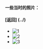 #### 一些当时的照片：
#### [返回] (../)

- ![1](https://user-images.githubusercontent.com/49359900/125483284-c0212f4f-5b64-411c-a6e6-86072d641bf2.jpg)  
- ![2](https://user-images.githubusercontent.com/49359900/125483309-19f94294-7cc1-468b-b428-4e226c4950f7.jpg)  
- ![3](https://user-images.githubusercontent.com/49359900/125483333-5648c5f0-a90a-4e55-874b-c2fba1e9b907.jpg)  
